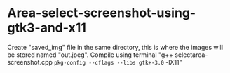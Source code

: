 # Area-select-screenshot-using-gtk3-and-x11
Create "saved_img" file in the same directory, this is where the images will be stored named "out.jpeg".
Compile using terminal "g++ selectarea-screenshot.cpp `pkg-config --cflags --libs gtk+-3.0` -lX11"
